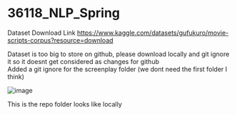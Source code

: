 # 36118_NLP_Spring

Dataset Download Link
https://www.kaggle.com/datasets/gufukuro/movie-scripts-corpus?resource=download  

Dataset is too big to store on github, please download locally and git ignore it so it doesnt get considered as changes for github  
Added a git ignore for the screenplay folder (we dont need the first folder I think)  

![image](https://github.com/user-attachments/assets/ab7e4025-9c14-4b38-9482-80611a103013)  

This is the repo folder looks like locally

